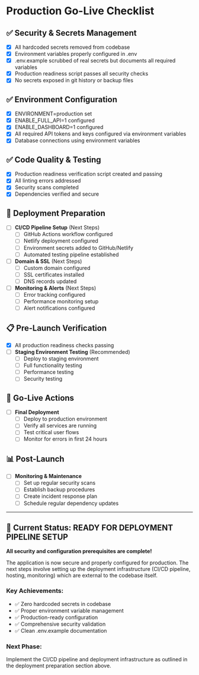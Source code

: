 # Production Go-Live Checklist

## ✅ Security & Secrets Management
- [x] All hardcoded secrets removed from codebase
- [x] Environment variables properly configured in .env
- [x] .env.example scrubbed of real secrets but documents all required variables
- [x] Production readiness script passes all security checks
- [x] No secrets exposed in git history or backup files

## ✅ Environment Configuration
- [x] ENVIRONMENT=production set
- [x] ENABLE_FULL_API=1 configured
- [x] ENABLE_DASHBOARD=1 configured
- [x] All required API tokens and keys configured via environment variables
- [x] Database connections using environment variables

## ✅ Code Quality & Testing
- [x] Production readiness verification script created and passing
- [x] All linting errors addressed
- [x] Security scans completed
- [x] Dependencies verified and secure

## 🔄 Deployment Preparation
- [ ] **CI/CD Pipeline Setup** (Next Steps)
  - [ ] GitHub Actions workflow configured
  - [ ] Netlify deployment configured
  - [ ] Environment secrets added to GitHub/Netlify
  - [ ] Automated testing pipeline established

- [ ] **Domain & SSL** (Next Steps)
  - [ ] Custom domain configured
  - [ ] SSL certificates installed
  - [ ] DNS records updated

- [ ] **Monitoring & Alerts** (Next Steps)
  - [ ] Error tracking configured
  - [ ] Performance monitoring setup
  - [ ] Alert notifications configured

## 📋 Pre-Launch Verification
- [x] All production readiness checks passing
- [ ] **Staging Environment Testing** (Recommended)
  - [ ] Deploy to staging environment
  - [ ] Full functionality testing
  - [ ] Performance testing
  - [ ] Security testing

## 🚀 Go-Live Actions
- [ ] **Final Deployment**
  - [ ] Deploy to production environment
  - [ ] Verify all services are running
  - [ ] Test critical user flows
  - [ ] Monitor for errors in first 24 hours

## 📊 Post-Launch
- [ ] **Monitoring & Maintenance**
  - [ ] Set up regular security scans
  - [ ] Establish backup procedures
  - [ ] Create incident response plan
  - [ ] Schedule regular dependency updates

---

## 🎉 Current Status: READY FOR DEPLOYMENT PIPELINE SETUP

**All security and configuration prerequisites are complete!**

The application is now secure and properly configured for production. The next steps involve setting up the deployment infrastructure (CI/CD pipeline, hosting, monitoring) which are external to the codebase itself.

### Key Achievements:
- ✅ Zero hardcoded secrets in codebase
- ✅ Proper environment variable management
- ✅ Production-ready configuration
- ✅ Comprehensive security validation
- ✅ Clean .env.example documentation

### Next Phase:
Implement the CI/CD pipeline and deployment infrastructure as outlined in the deployment preparation section above.
